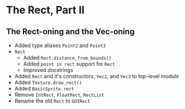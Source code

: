# The Rect, Part II
## The Rect-oning and the Vec-oning

- Added type aliases `Point2` and `Point3`
- `Rect`
    - Added `Rect.distance_from_bounds()`
    - Added `point in rect` support for `Rect`
    - Improved docstrings
- Added `Rect` and it's constructors, `Vec2`, and `Vec3` to top-level module
- Added `Texture.draw_rect()`
- Added `BasicSprite.rect`
- Remove `IntRect`, `FloatRect`, `RectList`
- Rename the old `Rect` to `GUIRect`
